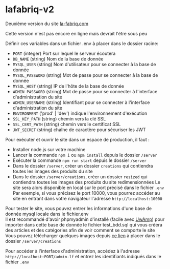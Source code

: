 # lafabriq-v2
Deuxième version du site <a href="https://la-fabriq.com">la-fabriq.com</a>

Cette version n'est pas encore en ligne mais devrait l'être sous peu

Définir ces variables dans un fichier .env à placer dans le dossier racine: 
- `PORT` (integer) Port sur lequel le serveur écoutera
- `DB_NAME` (string) Nom de la base de donnée
- `MYSQL_USER` (string) Nom d'utilisateur pour se connecter à la base de donnée
- `MYSQL_PASSWORD` (string) Mot de passe pour se connecter à la base de donnée
- `MYSQL_HOST` (string) IP de l'hôte de la base de donnée
- `ADMIN_PASSWORD` (string) Mot de passe pour se connecter à l'interface d'administration du site
- `ADMIN_USERNAME` (string) Identifiant pour se connecter à l'interface d'administration du site
- `ENVIRONMENT` ('prod' | 'dev') indique l'environnement d'exécution
- `SSL_KEY_PATH` (string) chemin vers la clé SSL
- `SSL_CERT_PATH` (string) chemin vers le certificat SSL
- `JWT_SECRET` (string) chaîne de caractère pour sécuriser les JWT

Pour exécuter et ouvrir le site dans un espace de production, il faut :
- Installer node.js sur votre machine
- Lancer la commande `npm i` ou `npm install` depuis le dossier `/server`
- Exécuter la commande `npm run start` depuis le dossier `/server`
- Dans le dossier `/server`, créer un dossier `creations` qui contiendra toutes les images des produits du site
- Dans le dossier `/server/creations`, créer un dossier `resized` qui contiendra toutes les images des produits du site redimensionnées
Le site sera alors disponible en local sur le port précisé dans le fichier `.env`
Par exemple, si vous précisez le port 10000, vous pourrez accéder au site en entrant dans votre navigateur l'adresse `http://localhost:10000`

Pour tester le site, vous pouvez entrer les informations d'une base de donnée mysql locale dans le fichier.env<br/>
Il est recommandé d'avoir phpmyadmin d'installé (facile avec <a href="https://www.uwamp.com/fr/">UwAmp</a>) pour importer dans cette base de donnée le fichier test_bdd.sql qui vous créera des articles et des catégories afin de voir comment se comporte le site<br/>
Vous pouvez télécharger quelques images depuis <a href="https://drive.google.com/drive/folders/1Fp1eWNrcE1NJ9v21elNhOHtJmsBSMCwK?usp=share_link">ce lien</a> à placer dans le dossier `/server/creations`

Pour accéder à l'interface d'administration, accédez à l'adresse `http://localhost:PORT/admin-lf` et entrez les identifiants indiqués dans le fichier `.env`
